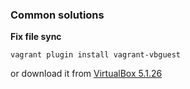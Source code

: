 ### Common solutions ###
__Fix file sync__
```
vagrant plugin install vagrant-vbguest
```
or download it from [VirtualBox 5.1.26](http://download.virtualbox.org/virtualbox/5.1.26/)